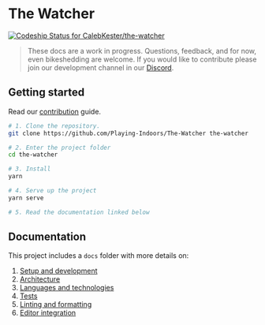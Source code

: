 # The Watcher

[ ![Codeship Status for CalebKester/the-watcher](https://app.codeship.com/projects/256099e0-226f-0136-814b-0e2734058456/status?branch=master)](https://app.codeship.com/projects/286018)

> These docs are a work in progress. Questions, feedback, and for now, even bikeshedding are welcome. If you would like to contribute please join our development channel in our [Discord](https://discordapp.com/invite/jBPFyBG).

## Getting started

Read our [contribution](docs/contributing.md) guide.

```bash
# 1. Clone the repository.
git clone https://github.com/Playing-Indoors/The-Watcher the-watcher

# 2. Enter the project folder
cd the-watcher

# 3. Install
yarn

# 4. Serve up the project
yarn serve

# 5. Read the documentation linked below
```

## Documentation

This project includes a `docs` folder with more details on:

1.  [Setup and development](docs/development.md)
2.  [Architecture](docs/architecture.md)
3.  [Languages and technologies](docs/tech.md)
4.  [Tests](docs/tests.md)
5.  [Linting and formatting](docs/linting.md)
6.  [Editor integration](docs/editors.md)
